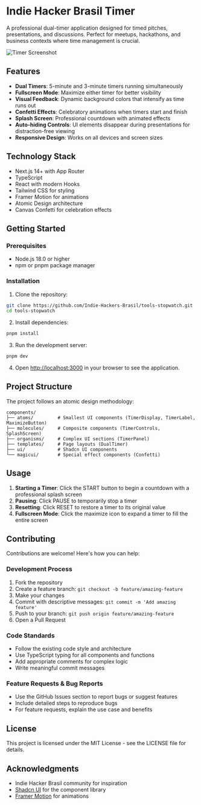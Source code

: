 # Indie Hacker Brasil Timer

A professional dual-timer application designed for timed pitches, presentations, and discussions. Perfect for meetups, hackathons, and business contexts where time management is crucial.

![Timer Screenshot](https://via.placeholder.com/800x400?text=Indie+Hacker+Brasil+Timer)

## Features

- **Dual Timers**: 5-minute and 3-minute timers running simultaneously
- **Fullscreen Mode**: Maximize either timer for better visibility
- **Visual Feedback**: Dynamic background colors that intensify as time runs out
- **Confetti Effects**: Celebratory animations when timers start and finish
- **Splash Screen**: Professional countdown with animated effects
- **Auto-hiding Controls**: UI elements disappear during presentations for distraction-free viewing
- **Responsive Design**: Works on all devices and screen sizes

## Technology Stack

- Next.js 14+ with App Router
- TypeScript
- React with modern Hooks
- Tailwind CSS for styling
- Framer Motion for animations
- Atomic Design architecture
- Canvas Confetti for celebration effects

## Getting Started

### Prerequisites

- Node.js 18.0 or higher
- npm or pnpm package manager

### Installation

1. Clone the repository:

```bash
git clone https://github.com/Indie-Hackers-Brasil/tools-stopwatch.git
cd tools-stopwatch
```

2. Install dependencies:

```bash
pnpm install
```

3. Run the development server:

```bash
pnpm dev
```

4. Open [http://localhost:3000](http://localhost:3000) in your browser to see the application.

## Project Structure

The project follows an atomic design methodology:

```
components/
├── atoms/         # Smallest UI components (TimerDisplay, TimerLabel, MaximizeButton)
├── molecules/     # Composite components (TimerControls, SplashScreen)
├── organisms/     # Complex UI sections (TimerPanel)
├── templates/     # Page layouts (DualTimer)
├── ui/            # Shadcn UI components
└── magicui/       # Special effect components (Confetti)
```

## Usage

1. **Starting a Timer**: Click the START button to begin a countdown with a professional splash screen
2. **Pausing**: Click PAUSE to temporarily stop a timer
3. **Resetting**: Click RESET to restore a timer to its original value
4. **Fullscreen Mode**: Click the maximize icon to expand a timer to fill the entire screen

## Contributing

Contributions are welcome! Here's how you can help:

### Development Process

1. Fork the repository
2. Create a feature branch: `git checkout -b feature/amazing-feature`
3. Make your changes
4. Commit with descriptive messages: `git commit -m 'Add amazing feature'`
5. Push to your branch: `git push origin feature/amazing-feature`
6. Open a Pull Request

### Code Standards

- Follow the existing code style and architecture
- Use TypeScript typing for all components and functions
- Add appropriate comments for complex logic
- Write meaningful commit messages

### Feature Requests & Bug Reports

- Use the GitHub Issues section to report bugs or suggest features
- Include detailed steps to reproduce bugs
- For feature requests, explain the use case and benefits

## License

This project is licensed under the MIT License - see the LICENSE file for details.

## Acknowledgments

- Indie Hacker Brasil community for inspiration
- [Shadcn UI](https://ui.shadcn.com/) for the component library
- [Framer Motion](https://www.framer.com/motion/) for animations